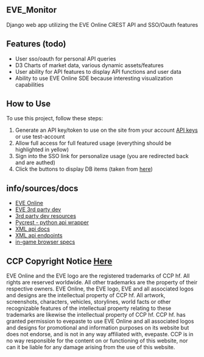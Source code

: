 ## EVE_Monitor

Django web app utilizing the EVE Online CREST API and SSO/Oauth features

## Features (todo)

- User sso/oauth for personal API queries
- D3 Charts of market data, various dynamic assets/features
- User ability for API features to display API functions and user data
- Ability to use EVE Online SDE because interesting visualization capabilities


## How to Use

To use this project, follow these steps:

1. Generate an API key/token to use on the site from your account [API keys](https://community.eveonline.com/support/api-key/) or use test-account
2. Allow full access for full featured usage (everything should be highlighted in yellow)
2. Sign into the SSO link for personalize usage (you are redirected back and are authed)
3. Click the buttons to display DB items (taken from [here](https://developers.eveonline.com/resource/resources)) 


## info/sources/docs

- [EVE Online](https://eveonline.com/)
- [EVE 3rd party dev](https://eveonline-third-party-documentation.readthedocs.org)
- [3rd party dev resources](https://developers.eveonline.com/resource/resources)
- [Pycrest - python api wrapper](https://pycrest.readthedocs.org)
- [XML api docs](http://wiki.eveuniversity.org/EVE_API_Guide)
- [XML api endpoints](https://neweden-dev.com/API)
- [in-game browser specs](https://wiki.eveonline.com/en/wiki/Category:In-game_Browser)

## CCP Copyright Notice [Here](https://developers.eveonline.com/resource/license-agreement)

EVE Online and the EVE logo are the registered trademarks of CCP hf. All rights are reserved worldwide. All other trademarks are the property of their respective owners. EVE Online, the EVE logo, EVE and all associated logos and designs are the intellectual property of CCP hf. All artwork, screenshots, characters, vehicles, storylines, world facts or other recognizable features of the intellectual property relating to these trademarks are likewise the intellectual property of CCP hf. CCP hf. has granted permission to evepaste to use EVE Online and all associated logos and designs for promotional and information purposes on its website but does not endorse, and is not in any way affiliated with, evepaste. CCP is in no way responsible for the content on or functioning of this website, nor can it be liable for any damage arising from the use of this website.
